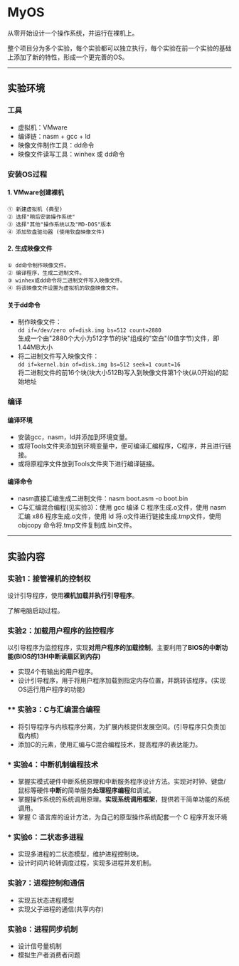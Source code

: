 # MyOS
从零开始设计一个操作系统，并运行在裸机上。

整个项目分为多个实验，每个实验都可以独立执行，每个实验在前一个实验的基础上添加了新的特性，形成一个更完善的OS。



-----

## 实验环境
### 工具
- 虚拟机：VMware  
- 编译链：nasm + gcc + ld  
- 映像文件制作工具：dd命令  
- 映像文件读写工具：winhex 或 dd命令

### 安装OS过程
#### 1. VMware创建裸机
```
① 新建虚拟机 (典型)
② 选择"稍后安装操作系统"
③ 选择"其他"操作系统以及"MD-DOS"版本  
④ 添加软盘驱动器 (使用软盘映像文件)  
```

#### 2. 生成映像文件
```
① dd命令制作映像文件。  
② 编译程序，生成二进制文件。  
③ winhex或dd命令将二进制文件写入映像文件。   
④ 将该映像文件设置为虚拟机的软盘映像文件。  
```

#### 关于dd命令  
- 制作映像文件：  
```dd if=/dev/zero of=disk.img bs=512 count=2880```  
生成一个由"2880个大小为512字节的块"组成的"空白"(0值字节)文件，即1.44MB大小 
- 将二进制文件写入映像文件：  
```dd if=kernel.bin of=disk.img bs=512 seek=1 count=16```  
将二进制文件的前16个块(块大小512B)写入到映像文件第1个块(从0开始)的起始地址

### 编译 
#### 编译环境
- 安装gcc，nasm，ld并添加到环境变量。
- 或将Tools文件夹添加到环境变量中，便可编译汇编程序，C程序，并且进行链接。
- 或将原程序文件放到Tools文件夹下进行编译链接。

#### 编译命令
- nasm直接汇编生成二进制文件：nasm boot.asm -o boot.bin  
- C与汇编混合编程(见实验3)：使用 gcc 编译 C 程序生成.o文件，使用 nasm 汇编 x86 程序生成.o文件，使用 ld 将.o文件进行链接生成.tmp文件，使用 objcopy 命令将.tmp文件复制成.bin文件。

-----

## 实验内容

### 实验1：接管裸机的控制权
设计引导程序，使用**裸机加载并执行引导程序**。

了解电脑启动过程。

### 实验2：加载用户程序的监控程序
以引导程序为监控程序，实现**对用户程序的加载控制**。主要利用了**BIOS的中断功能(BIOS的13H中断读扇区到内存)**
- 实现4个有输出的用户程序。
- 设计引导程序，用于将用户程序加载到指定内存位置，并跳转该程序。(实现OS运行用户程序的功能)

### ** 实验3：C与汇编混合编程
- 将引导程序与内核程序分离，为扩展内核提供发展空间。(引导程序只负责加载内核)
- 添加C的元素，使用汇编与C混合编程技术，提高程序的表达能力。

### * 实验4：中断机制编程技术
- 掌握实模式硬件中断系统原理和中断服务程序设计方法。实现对时钟、键盘/鼠标等硬件**中断**的简单服务**处理程序编程**和调试。
- 掌握操作系统的系统调用原理。**实现系统调用框架**，提供若干简单功能的系统调用。
- 掌握 C 语言库的设计方法，为自己的原型操作系统配套一个 C 程序开发环境

### * 实验6：二状态多进程
- 实现多进程的二状态模型，维护进程控制块。
- 设计时间片轮转调度过程，实现多进程并发机制。

### 实验7：进程控制和通信
- 实现五状态进程模型
- 实现父子进程的通信(共享内存)

### 实验8：进程同步机制
- 设计信号量机制
- 模拟生产者消费者问题